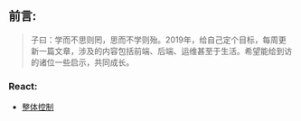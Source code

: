 ## 前言:
> 子曰：学而不思则罔，思而不学则殆。2019年，给自己定个目标，每周更新一篇文章，涉及的内容包括前端、后端、运维甚至于生活。希望能给到访的诸位一些启示，共同成长。

### React:
* [整体控制](blogs/test.md)              
                         


